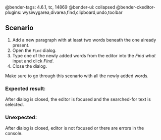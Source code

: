 @bender-tags: 4.6.1, tc, 14869
@bender-ui: collapsed
@bender-ckeditor-plugins: wysiwygarea,divarea,find,clipboard,undo,toolbar

## Scenario

1. Add a new paragraph with at least two words beneath the one already present.
2. Open the `Find` dialog.
3. Type one of the newly added words from the editor into the _Find what_ input and click _Find_.
4. Close the dialog.

Make sure to go through this scenario with all the newly added words.

### Expected result:

After dialog is closed, the editor is focused and the searched-for text is selected.

### Unexpected:

After dialog is closed, editor is not focused or there are errors in the console.
